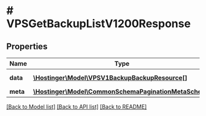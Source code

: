 # # VPSGetBackupListV1200Response

## Properties

Name | Type | Description | Notes
------------ | ------------- | ------------- | -------------
**data** | [**\Hostinger\Model\VPSV1BackupBackupResource[]**](VPSV1BackupBackupResource.md) | Array of [&#x60;VPS.V1.Backup.BackupResource&#x60;](#model/vpsv1backupbackupresource) |
**meta** | [**\Hostinger\Model\CommonSchemaPaginationMetaSchema**](CommonSchemaPaginationMetaSchema.md) |  |

[[Back to Model list]](../../README.md#models) [[Back to API list]](../../README.md#endpoints) [[Back to README]](../../README.md)
